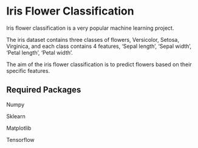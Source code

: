 # Iris Flower Classification
Iris flower classification is a very popular machine learning project.

The iris dataset contains three classes of flowers, Versicolor, Setosa, Virginica, and each class contains 4 features, ‘Sepal length’, ‘Sepal width’, ‘Petal length’, ‘Petal width’.

The aim of the iris flower classification is to predict flowers based on their specific features.

## Required Packages
Numpy

Sklearn

Matplotlib

Tensorflow
